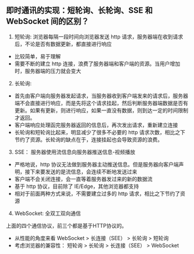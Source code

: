## 即时通讯的实现：短轮询、长轮询、SSE 和 WebSocket 间的区别？
1. 短轮询: 浏览器每隔一段时间向浏览器发送 http 请求，服务器端在收到请求后，不论是否有数据更新，都直接进行响应
  - 比较简单，易于理解
  - 需要不断的建立 http 连接，浪费了服务器端和客户端的资源。当用户增加时，服务器端的压力就会变大
2. 长轮询: 
  - 首先由客户端向服务器发起请求，当服务器收到客户端发来的请求后，服务器端不会直接进行响应，而是先将这个请求挂起，然后判断服务器端数据是否有更新。如果有更新，则进行响应，如果一直没有数据，则到达一定的时间限制才返回。
  - 客户端响应处理函完服务器返回的信息后，再次发出请求，重新建立连接
  - 长轮询和短轮询比起来，明显减少了很多不必要的 http 请求次数，相比之下节约了资源。长轮询的缺点在于，连接挂起也会导致资源的浪费。
3. SSE： 服务器使用流信息向服务器推送信息-视频播放
  - 严格地说，http 协议无法做到服务器主动推送信息。但是服务器向客户端声明，接下来要发送的是流信息，会连续不断地发送过来
  - 客户端不会关闭连接，会一直等着服务器发过来的新的数据流
  - 基于 http 协议，目前除了 IE/Edge，其他浏览器都支持
  - 相对于前面两种方式来说，不需要建立过多的 http 请求，相比之下节约了资源
4. WebSocket: 全双工双向通信

上面的四个通信协议，前三个都是基于HTTP协议的。
- 从性能的角度来看 WebSocket > 长连接（SEE） > 长轮询 > 短轮询
- 考虑浏览器的兼容性： 短轮询 > 长轮询 > 长连接（SEE） > WebSocket